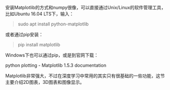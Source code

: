 安装Matplotlib的方式和numpy很像，可以直接通过Unix/Linux的软件管理工具，比如Ubuntu 16.04 LTS下，输入：

> sudo apt install python-matplotlib

或者通过pip安装：

> pip install matplotlib

Windows下也可以通过pip，或是到官网下载：

python plotting - Matplotlib 1.5.3 documentation

Matplotlib非常强大，不过在深度学习中常用的其实只有很基础的一些功能，这节主要介绍2D图表，3D图表和图像显示。